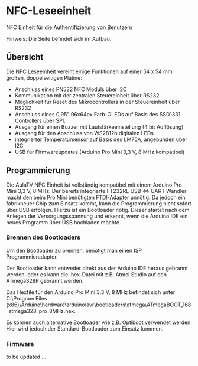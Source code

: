 # NFC-Leseeinheit
NFC Einheit für die Authentifizierung von Benutzern

Hinweis: DIe Seite befindet sich im Aufbau. 

## Übersicht
Die NFC Leseeinheit vereint einige Funktionen auf einer 54 x 54 mm großen, doppelseitigen Platine:
- Anschluss eines PN532 NFC Moduls über I2C
- Kommunikation mit der zentralen Steuereinheit über RS232
- Möglichkeit für Reset des Mikrocontrollers in der Steuereinheit über RS232
- Anschluss eines 0,95" 96x64px Farb-OLEDs auf Basis des SSD1331 Controllers über SPI.
- Ausgang für einen Buzzer mit Lautstärkeeinstellung (4 bit Auflösung)
- Ausgang für den Anschluss von WS2812b digitalen LEDs
- integrierter Temperatursensor auf Basis des LM75A, angebunden über I2C
- USB für Firmwareupdates (Arduino Pro Mini 3,3 V, 8 MHz kompatibel)

## Programmierung
Die AulaTV NFC Einheit ist vollständig kompatibel mit einem Arduino Pro Mini 3,3 V, 8 MHz. Der bereits integrierte FT232RL USB <=> UART Wandler macht den beim Pro Mini benötigten FTDI-Adapter unnötig. 
Da jedoch ein fabrikneuer Chip zum Einsatz kommt, kann die Programmierung nicht sofort über USB erfolgen. Hierzu ist ein Bootloader nötig. Dieser startet nach dem Anlegen der Versorgungsspannung und erkennt, wenn die Arduino IDE ein neues Programm über USB hochladen möchte.

### Brennen des Bootloaders
Um den Bootloader zu brennen, benötigt man einen ISP Programmieradapter.

Der Bootloader kann entweder direkt aus der Arduino IDE heraus gebrannt werden, oder es kann die .hex-Datei mit z.B. Atmel Studio auf den ATmega328P gebrannt werden.

Das Hexfile für den Arduino Pro Mini 3,3 V, 8 MHz befindet sich unter C:\Program Files (x86)\Arduino\hardware\arduino\avr\bootloaders\atmega\ATmegaBOOT_168_atmega328_pro_8MHz.hex.

Es können auch alternative Bootloader wie z.B. Optiboot verwendet werden. Hier wird jedoch der Standard-Bootloader zum Einsatz kommen.

### Firmware
to be updated ...

